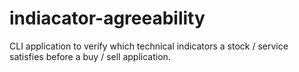 # indiacator-agreeability
CLI application to verify which technical indicators a stock / service satisfies before a buy / sell application.
